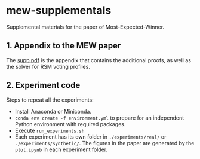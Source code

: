 # mew-supplementals

Supplemental materials for the paper of Most-Expected-Winner.

## 1. Appendix to the MEW paper

The [supp.pdf](https://github.com/DataResponsibly/mew-supplementals/blob/main/supp.pdf) is the appendix that contains the additional proofs, as well as the solver for RSM voting profiles.

## 2. Experiment code

Steps to repeat all the experiments:

- Install Anaconda or Miniconda.
- `conda env create -f environment.yml` to prepare for an independent Python environment with required packages.
- Execute `run_experiments.sh`
- Each experiment has its own folder in `./experiments/real/` or `./experiments/synthetic/`. The figures in the paper are generated by the `plot.ipynb` in each experiment folder.
